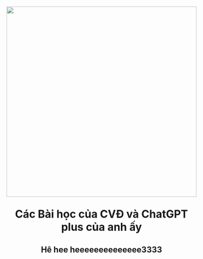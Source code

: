 <h1 align="center">
  <img src="https://media1.giphy.com/media/wvQIqJyNBOCjK/giphy.gif" width="500"/>

Các Bài học của CVĐ và ChatGPT plus của anh ấy
</h1>

<h2 align="center">
Hê hee heeeeeeeeeeeeee3333
</h2>
